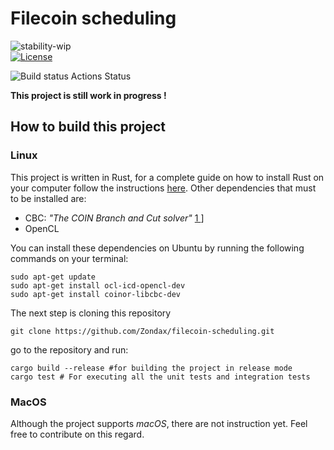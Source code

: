 # Filecoin scheduling 
![stability-wip](https://img.shields.io/badge/stability-work_in_progress-lightgrey.svg)                                                                        
[![License](https://img.shields.io/badge/License-Apache%202.0-blue.svg)](https://opensource.org/licenses/Apache-2.0)

![Build status Actions Status](https://github.com/Zondax/filecoin-scheduling/workflows/rust/badge.svg)

**This project is still work in progress !**

## How to build this project
### Linux
This project is written in Rust, for a complete guide on how to install Rust on your computer  follow the instructions [here](https://www.rust-lang.org/tools/install). Other dependencies that must to be installed are:

- CBC: _"The COIN  Branch and Cut solver"_ [1 ](https://www.coin-or.org/Cbc/cbcuserguide.html#ftn.id3342326)] 
- OpenCL

You can install these dependencies on Ubuntu by running the following commands on your terminal: 

```shell
sudo apt-get update
sudo apt-get install ocl-icd-opencl-dev
sudo apt-get install coinor-libcbc-dev
```

The next step is cloning this repository

```shell
git clone https://github.com/Zondax/filecoin-scheduling.git
```

go to the repository and run:

```shell
cargo build --release #for building the project in release mode
cargo test # For executing all the unit tests and integration tests
```

### MacOS

Although the project supports _macOS_, there are not  instruction yet. Feel free to contribute on this regard.

# 